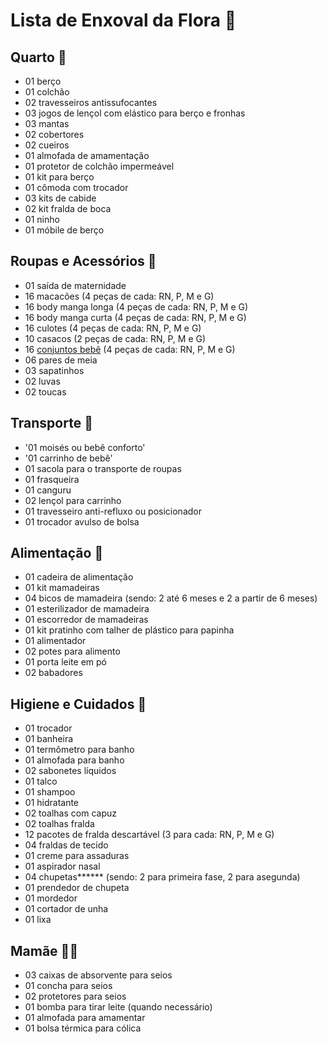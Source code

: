 # Lista de Enxoval da Flora :cherry_blossom:

## 	Quarto :sleeping_bed:

- 01 berço
- 01 colchão
- 02 travesseiros antissufocantes
- 03 jogos de lençol com elástico para berço e fronhas
- 03 mantas
- 02 cobertores
- 02 cueiros
- 01 almofada de amamentação
- 01 protetor de colchão impermeável
- 01 kit para berço
- 01 cômoda com trocador
- 03 kits de cabide
- 02 kit fralda de boca
- 01 ninho
- 01 móbile de berço

## Roupas e Acessórios :shirt:

- 01 saída de maternidade
- 16 macacões (4 peças de cada: RN, P, M e G)
- 16 body manga longa (4 peças de cada: RN, P, M e G)
- 16 body manga curta (4 peças de cada: RN, P, M e G)
- 16 culotes (4 peças de cada: RN, P, M e G)
- 10 casacos (2 peças de cada: RN, P, M e G)
- 16 [conjuntos bebê](https://www.rosaazulkids.com.br/roupa-de-bebe) (4 peças de cada: RN, P, M e G)
- 06 pares de meia
- 03 sapatinhos
- 02 luvas 
- 02 toucas

## Transporte :car:

- '01 moisés ou bebê conforto'
- '01 carrinho de bebê' 
- 01 sacola para o transporte de roupas
- 01 frasqueira
- 01 canguru
- 02 lençol para carrinho
- 01 travesseiro anti-refluxo ou posicionador
- 01 trocador avulso de bolsa

## Alimentação :tomato:

- 01 cadeira de alimentação
- 01 kit mamadeiras
- 04 bicos de mamadeira (sendo: 2 até 6 meses e 2 a partir de 6 meses)
- 01 esterilizador de mamadeira
- 01 escorredor de mamadeiras
- 01 kit pratinho com talher de plástico para papinha
- 01 alimentador 
- 02 potes para alimento
- 01 porta leite em pó
- 02 babadores

## Higiene e Cuidados :bath:

- 01 trocador
- 01 banheira
- 01 termômetro para banho
- 01 almofada para banho
- 02 sabonetes líquidos
- 01 talco
- 01 shampoo
- 01 hidratante
- 02 toalhas com capuz
- 02 toalhas fralda
- 12 pacotes de fralda descartável (3 para cada: RN, P, M e G)
- 04 fraldas de tecido
- 01 creme para assaduras
- 01 aspirador nasal
- 04 chupetas***\*** (sendo: 2 para primeira fase, 2 para asegunda)
- 01 prendedor de chupeta
- 01 mordedor
- 01 cortador de unha
- 01 lixa

## Mamãe :blonde_woman:

- 03 caixas de absorvente para seios
- 01 concha para seios
- 02 protetores para seios
- 01 bomba para tirar leite (quando necessário)
- 01 almofada para amamentar
- 01 bolsa térmica para cólica



